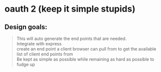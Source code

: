 

# oauth 2 (keep it simple stupids)
## Design goals:
>This will auto generate the end points that are needed. <br>
>Integrate with express<br>
>create an end point a client browser can pull from to get the available list of client end points from<br>
>Be kept as simple as possible while remaining as hard as possible to fudge up <br>
